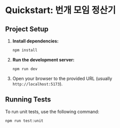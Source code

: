 # Quickstart: 번개 모임 정산기

## Project Setup

1.  **Install dependencies:**

    ```sh
    npm install
    ```

2.  **Run the development server:**

    ```sh
    npm run dev
    ```

3.  Open your browser to the provided URL (usually `http://localhost:5173`).

## Running Tests

To run unit tests, use the following command:

```sh
npm run test:unit
```
